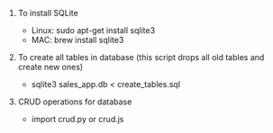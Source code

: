 1. To install SQLite
    - Linux: sudo apt-get install sqlite3
    - MAC: brew install sqlite3

2. To create all tables in database (this script drops all old tables and create new ones)
    - sqlite3 sales_app.db < create_tables.sql

3. CRUD operations for database
    - import crud.py or crud.js